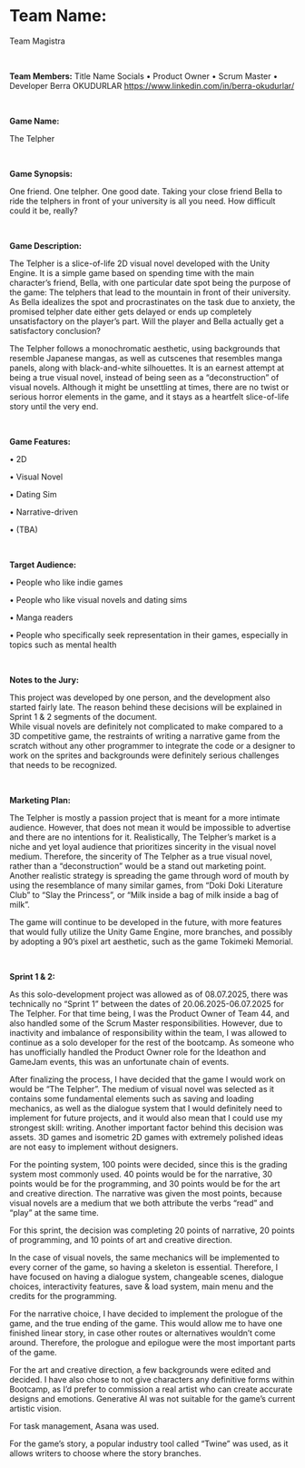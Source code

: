 # **Team Name:** 

Team Magistra 

<br/>

**Team Members:** 
Title	Name	Socials
•	Product Owner 
•	Scrum Master 
•	Developer	Berra OKUDURLAR	https://www.linkedin.com/in/berra-okudurlar/

<br/> 

**Game Name:** 

The Telpher

<br/>

**Game Synopsis:** 

One friend. One telpher. One good date. Taking your close friend Bella to ride the telphers in front of your university is all you need. How difficult could it be, really? 

<br/>

**Game Description:** 

The Telpher is a slice-of-life 2D visual novel developed with the Unity Engine. It is a simple game based on spending time with the main character’s friend, Bella, with one particular date spot being the purpose of the game: The telphers that lead to the mountain in front of their university. As Bella idealizes the spot and procrastinates on the task due to anxiety, the promised telpher date either gets delayed or ends up completely unsatisfactory on the player’s part. Will the player and Bella actually get a satisfactory conclusion?

The Telpher follows a monochromatic aesthetic, using backgrounds that resemble Japanese mangas, as well as cutscenes that resembles manga panels, along with black-and-white silhouettes. It is an earnest attempt at being a true visual novel, instead of being seen as a “deconstruction” of visual novels. Although it might be unsettling at times, there are no twist or serious horror elements in the game, and it stays as a heartfelt slice-of-life story until the very end.

<br/>

**Game Features:** 

•	2D

•	Visual Novel

•	Dating Sim

•	Narrative-driven

•	(TBA)

<br/>

**Target Audience:**


•	People who like indie games 

•	People who like visual novels and dating sims 

•	Manga readers

•	People who specifically seek representation in their games, especially in topics such as mental health

<br/>

**Notes to the Jury:**

This project was developed by one person, and the development also started fairly late. The reason behind these decisions will be explained in Sprint 1 & 2 segments of the document.  
While visual novels are definitely not complicated to make compared to a 3D competitive game, the restraints of writing a narrative game from the scratch without any other programmer to integrate the code or a designer to work on the sprites and backgrounds were definitely serious challenges that needs to be recognized. 

<br/>

**Marketing Plan:**


The Telpher is mostly a passion project that is meant for a more intimate audience. However, that does not mean it would be impossible to advertise and there are no intentions for it. Realistically, The Telpher’s market is a niche and yet loyal audience that prioritizes sincerity in the visual novel medium. Therefore, the sincerity of The Telpher as a true visual novel, rather than a “deconstruction” would be a stand out marketing point. Another realistic strategy is spreading the game through word of mouth by using the resemblance of many similar games, from “Doki Doki Literature Club” to “Slay the Princess”, or “Milk inside a bag of milk inside a bag of milk”.

The game will continue to be developed in the future, with more features that would fully utilize the Unity Game Engine, more branches, and possibly by adopting a 90’s pixel art aesthetic, such as the game Tokimeki Memorial. 

<br/>

**Sprint 1 & 2:**

As this solo-development project was allowed as of 08.07.2025, there was technically no “Sprint 1” between the dates of 20.06.2025-06.07.2025 for The Telpher. For that time being, I was the Product Owner of Team 44, and also handled some of the Scrum Master responsibilities. However, due to inactivity and imbalance of responsibility within the team, I was allowed to continue as a solo developer for the rest of the bootcamp. As someone who has unofficially handled the Product Owner role for the Ideathon and GameJam events, this was an unfortunate chain of events.

After finalizing the process, I have decided that the game I would work on would be “The Telpher”. The medium of visual novel was selected as it contains some fundamental elements such as saving and loading mechanics, as well as the dialogue system that I would definitely need to implement for future projects, and it would also mean that I could use my strongest skill: writing. Another important factor behind this decision was assets. 3D games and isometric 2D games with extremely polished ideas are not easy to implement without designers. 

For the pointing system, 100 points were decided, since this is the grading system most commonly used. 40 points would be for the narrative, 30 points would be for the programming, and 30 points would be for the art and creative direction. The narrative was given the most points, because visual novels are a medium that we both attribute the verbs “read” and “play” at the same time. 

For this sprint, the decision was completing 20 points of narrative, 20 points of programming, and 10 points of art and creative direction. 

In the case of visual novels, the same mechanics will be implemented to every corner of the game, so having a skeleton is essential. Therefore, I have focused on having a dialogue system, changeable scenes, dialogue choices, interactivity features, save & load system, main menu and the credits for the programming. 

For the narrative choice, I have decided to implement the prologue of the game, and the true ending of the game. This would allow me to have one finished linear story, in case other routes or alternatives wouldn’t come around. Therefore, the prologue and epilogue were the most important parts of the game. 

For the art and creative direction, a few backgrounds were edited and decided. I have also chose to not give characters any definitive forms within Bootcamp, as I’d prefer to commission a real artist who can create accurate designs and emotions. Generative AI was not suitable for the game’s current artistic vision. 

For task management, Asana was used. 

For the game’s story, a popular industry tool called “Twine” was used, as it allows writers to choose where the story branches.  



